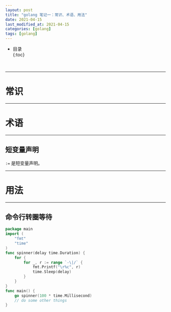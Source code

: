 ```yaml
---
layout: post
title: "golang 笔记一：常识、术语、用法"
date: 2021-04-15
last_modified_at: 2021-04-15
categories: [golang]
tags: [golang]
---
```


* 目录  
{:toc}
<br/>

---

# 常识

---

# 术语

---

## 短变量声明

`:=` 是短变量声明。  

---

# 用法

---

## 命令行转圈等待

```go
package main
import (
	"fmt"
	"time"
)
func spinner(delay time.Duration) {
	for {
		for _, r := range `-\|/` {
			fmt.Printf("\r%c", r)
			time.Sleep(delay)
		}
	}
}
func main() {
	go spinner(100 * time.Millisecond)
	// do some other things
}

```
